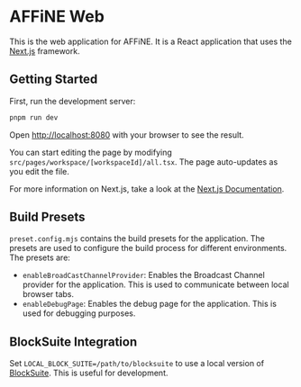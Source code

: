 # AFFiNE Web

This is the web application for AFFiNE. It is a React application that uses the [Next.js](https://nextjs.org/) framework.

## Getting Started

First, run the development server:

```bash
pnpm run dev
```

Open [http://localhost:8080](http://localhost:3000) with your browser to see the result.

You can start editing the page by modifying `src/pages/workspace/[workspaceId]/all.tsx`. The page auto-updates as you edit the file.

For more information on Next.js, take a look at the [Next.js Documentation](https://nextjs.org/docs).

## Build Presets

`preset.config.mjs` contains the build presets for the application. The presets are used to configure the build process for different environments. The presets are:

- `enableBroadCastChannelProvider`: Enables the Broadcast Channel provider for the application. This is used to communicate between local browser tabs.
- `enableDebugPage`: Enables the debug page for the application. This is used for debugging purposes.

## BlockSuite Integration

Set `LOCAL_BLOCK_SUITE=/path/to/blocksuite` to use a local version of [BlockSuite](https://github.com/toeverything/blocksuite). This is useful for development.
